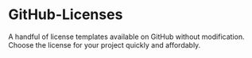 # GitHub-Licenses

A handful of license templates available on GitHub without modification. Choose the license for your project quickly and affordably.
